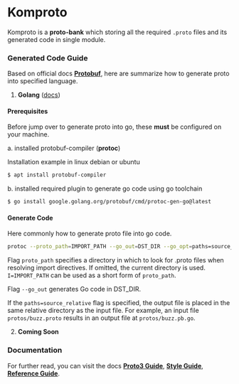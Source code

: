 # Komproto

Komproto is a **proto-bank** which storing all the required `.proto` files and its generated code in single module.

### Generated Code Guide

Based on official docs [**Protobuf**](https://protobuf.dev/reference), here are summarize how to generate proto into specified language.

1. **Golang** ([docs](https://protobuf.dev/reference/go/go-generated))

#### Prerequisites

Before jump over to generate proto into go, these **must** be configured on your machine.

a. installed protobuf-compiler (**protoc**)

Installation example in linux debian or ubuntu

```sh
$ apt install protobuf-compiler
```

b. installed required plugin to generate go code using go toolchain

```sh
$ go install google.golang.org/protobuf/cmd/protoc-gen-go@latest
```

#### Generate Code

Here commonly how to generate proto file into go code.

```sh
protoc --proto_path=IMPORT_PATH --go_out=DST_DIR --go_opt=paths=source_relative path/to/file.proto
```

Flag `proto_path` specifies a directory in which to look for .proto files when resolving import directives. If omitted, the current directory is used. `I=IMPORT_PATH` can be used as a short form of `proto_path`.

Flag `--go_out` generates Go code in DST_DIR.

If the `paths=source_relative` flag is specified, the output file is placed in the same relative directory as the input file. For example, an input file `protos/buzz.proto` results in an output file at `protos/buzz.pb.go`.

2. **Coming Soon**

### Documentation

For further read, you can visit the docs [**Proto3 Guide**](https://protobuf.dev/programming-guides/proto3/), [**Style Guide**](https://protobuf.dev/programming-guides/style/), [**Reference Guide**](https://protobuf.dev/reference/).

